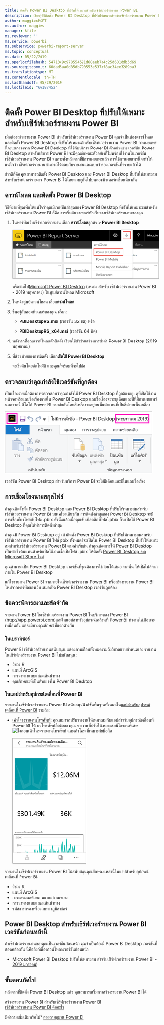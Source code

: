 ```yaml
---
title: ติดตั้ง Power BI Desktop ที่ปรับให้เหมาะสำหรับเซิร์ฟเวอร์รายงาน Power BI
description: เรียนรู้วิธีติดตั้ง Power BI Desktop ที่ปรับให้เหมาะสำหรับเซิร์ฟเวอร์รายงาน Power BI
author: maggiesMSFT
ms.author: maggies
manager: kfile
ms.reviewer: ''
ms.service: powerbi
ms.subservice: powerbi-report-server
ms.topic: conceptual
ms.date: 05/22/2019
ms.openlocfilehash: 54713c9c978554521d68aeb7b4c25d681ddb3d69
ms.sourcegitcommit: 60dad5aa0d85db790553e537bf8ac34ee3289ba3
ms.translationtype: MT
ms.contentlocale: th-TH
ms.lasthandoff: 05/29/2019
ms.locfileid: "66187452"
---
```

# <a name="install-power-bi-desktop-optimized-for-power-bi-report-server"></a>ติดตั้ง Power BI Desktop ที่ปรับให้เหมาะสำหรับเซิร์ฟเวอร์รายงาน Power BI

เมื่อต้องสร้างรายงาน Power BI สำหรับเซิร์ฟเวอร์รายงาน Power BI คุณจำเป็นต้องดาวน์โหลดและติดตั้ง Power BI Desktop ที่ปรับให้เหมาะสำหรับเซิร์ฟเวอร์รายงาน Power BI การเผยแพร่นี้จะแตกต่างจาก Power BI Desktop ที่ใช้กับบริการ Power BI ตัวอย่างเช่น เวอร์ชัน Power BI Desktop สำหรับบริการ Power BI จะมีคุณลักษณะตัวอย่างที่ไม่พร้อมใช้งานในเวอร์ชันเซิร์ฟเวอร์รายงาน Power BI จนกระทั่งหลังจากที่มีการเผยแพร่แล้ว การใช้การเผยแพรนี้จะทำให้แน่ใจว่า เซิร์ฟเวอร์รายงานสามารถโต้ตอบกับรายงานและแบบจำลองเวอร์ชันที่ทราบแล้วได้ 

ข่าวดีก็คือ คุุณสามารถติดตั้ง Power BI Desktop และ Power BI Desktop ที่ปรับให้เหมาะสมสำหรับเซิร์ฟเวอร์รายงาน Power BI ได้โดยควบคู่กันไปบนคอมพิวเตอร์เครื่องเดียวกัน

## <a name="download-and-install-power-bi-desktop"></a>ดาวน์โหลด และติดตั้ง Power BI Desktop

วิธีที่ง่ายที่สุดเพื่อให้แน่ใจว่าคุณมีเวอร์ชันล่าสุดของ Power BI Desktop ที่ปรับให้เหมาะสมสำหรับเซิร์ฟเวอร์รายงาน Power BI ก็คือ การเริ่มต้นจากพอร์ทัลเว็บของเซิร์ฟเวอร์รายงานของคุณ

1. ในพอร์ทัลเว็บเซิร์ฟเวอร์รายงาน เลือก **ดาวน์โหลด**ลูกศร > **Power BI Desktop**

    ![ดาวน์โหลด Power BI Desktop จากพอร์ทัลของเว็บ](media/install-powerbi-desktop/report-server-download-web-portal.png)

    หรือข้ามไป[Microsoft Power BI Desktop](https://www.microsoft.com/download/details.aspx?id=56723) (เหมาะ สำหรับ เซิร์ฟเวอร์รายงาน Power BI - 2019 พฤษภาคม) ในศูนย์ดาวน์โหลด Microsoft

2. ในหน้าศูนย์ดาวน์โหลด เลือก**ดาวน์โหลด**

3. ขึ้นอยู่กับคอมพิวเตอร์ของคุณ เลือก: 

    - **PBIDesktopRS.msi** (เวอร์ชัน 32 บิต) หรือ

    - **PBIDesktopRS_x64.msi** (เวอร์ชัน 64 บิต)

1. หลังจากที่คุณดาวน์โหลดตัวติดตั้ง เรียกใช้ตัวช่วยสร้างการตั้งค่า Power BI Desktop (2019 พฤษภาคม)

2. ที่ส่วนท้ายของการติดตั้ง เลือก**เปิดใช้ Power BI Desktop**

    จะเริ่มต้นโดยอัตโนมัติ และคุณก็พร้อมที่จะไปต่อ

## <a name="verify-youre-using-the-correct-version"></a>ตรวจสอบว่าคุณกำลังใช้เวอร์ชันที่ถูกต้อง
เป็นเรื่องง่ายเมื่อต้องการตรวจสอบว่าคุณกำลังใช้ Power BI Desktop ที่ถูกต้องอยู่: ดูที่เปิดใช้งานหน้าจอหรือแถบชื่อเรื่องภายใน Power BI Desktop แถบชื่อเรื่องจะระบุเดือนและปีที่มีการเผยแพร่ นอกจากนี้ สีโลโก้ Power BI จะกลับกันโดยสีเหลืองจะอยู่บนพื้นดำแทนที่เป็นสีดำบนพื้นเหลือง

![แถบชื่อเรื่องสำหรับ Power BI Desktop ที่ปรับให้เหมาะสำหรับเซิร์ฟเวอร์รายงาน Power BI](media/install-powerbi-desktop/power-bi-report-server-desktop-may-2019.png)

เวอร์ชัน Power BI Desktop สำหรับบริการ Power BI จะไม่มีเดือนและปีในแถบชื่อเรื่อง

## <a name="file-extension-association"></a>การเชื่อมโยงนามสกุลไฟล์
ถ้าคุณติดตั้งทั้ง Power BI Desktop และ Power BI Desktop ที่ปรับให้เหมาะสมสำหรับเซิร์ฟเวอร์รายงาน Power BI บนเครื่องเดียวกัน การติดตั้งล่าสุดของ Power BI Desktop จะมีการเชื่อมโยงไฟล์กับไฟล์ .pbix ดังนั้นแล้วเมื่อคุณดับเบิลคลิกที่ไฟล ์.pbix ก็จะเปิดใช้ Power BI Desktop ที่คุณได้ทำการติดตั้งล่าสุด

ถ้าคุณมี Power BI Desktop อยู่ แล้วติดตั้ง Power BI Desktop ที่ปรับให้เหมาะสมสำหรับเซิร์ฟเวอร์รายงาน Power BI ไฟล์ pbix ทั้งหมดก็จะเปิดใน Power BI Desktop ที่ปรับให้เหมาะสมสำหรับเซิร์ฟเวอร์รายงาน Power BI ตามค่าเริ่มต้น ถ้าคุณต้องการให้ Power BI Desktop เป็นค่าเริ่มต้นแทนสำหรับเปิดใช้งานเมื่อเปิดไฟล์ .pbix ให้ติดตั้ง [ Power BI Desktop จาก Microsoft Store ใหม่](http://aka.ms/pbidesktopstore)

คุณสามารถเปิด Power BI Desktop เวอร์ชันที่คุณต้องการใช้ก่อนได้เสมอ จากนั้น ให้เปิดไฟล์จากภายใน Power BI Desktop

แก้ไขรายงาน Power BI จากภายในเซิร์ฟเวอร์รายงาน Power BI หรือสร้างรายงาน Power BI ใหม่จากพอร์ทัลของเว็บ เสมอเปิด Power BI Desktop เวอร์ชันถูกต้อง

## <a name="considerations-and-limitations"></a>ข้อควรพิจารณาและข้อจำกัด

รายงาน Power BI ในเซิร์ฟเวอร์รายงาน Power BI ในบริการของ Power BI (http://app.powerbi.com)และในแอปสำหรับอุปกรณ์เคลื่อนที่ Power BI ทำงานได้เกือบจะเหมือนกัน แต่จะมีบางคุณลักษณ์ที่แตกต่างกัน

### <a name="in-a-browser"></a>ในเบราว์เซอร์

Power BI เซิร์ฟเวอร์รายงานสนับสนุน แสดงภาพเกือบทั้งหมดรวมถึงวิชวลแบบกำหนดเอง รายงานในเซิร์ฟเวอร์รายงาน Power BI ไม่สนับสนุน:

* วิชวล R
* แผนที่ ArcGIS
* การนำทางแบบแสดงเส้นนำทาง
* คุณลักษณะที่เป็นตัวอย่างใน Power BI Desktop

### <a name="in-the-power-bi-mobile-apps"></a>ในแอปสำหรับอุปกรณ์เคลื่อนที่ Power BI

รายงานในเซิร์ฟเวอร์รายงาน Power BI สนับสนุนฟังก์ชันพื้นฐานทั้งหมดใน[แอปสำหรับอุปกรณ์เคลื่อนที่ Power BI](../consumer/mobile/mobile-apps-for-mobile-devices.md) รวมถึง:

* [เค้าโครงรายงานโทรศัพท์](../desktop-create-phone-report.md): คุณสามารถปรับรายงานให้เหมาะสมกับแอปสำหรับอุปกรณ์เคลื่อนที่ Power BI ได้ บนโทรศัพท์มือถือของคุณ รายงานที่ปรับให้เหมาะสมมีไอคอนพิเศษ ![ไอคอนเค้าโครงรายงานโทรศัพท์](media/install-powerbi-desktop/power-bi-rs-mobile-optimized-icon.png) และเค้าโครงที่เหมาะกับมือถือ
  
    ![รายงานที่ปรับให้เหมาะสมสำหรับมือถือ](media/install-powerbi-desktop/power-bi-rs-mobile-optimized-report.png)

รายงานในเซิร์ฟเวอร์รายงาน Power BI ไม่สนับสนุนคุณลักษณะเหล่านี้ในแอปสำหรับอุปกรณ์เคลื่อนที่ Power BI:

* วิชวล R
* แผนที่ ArcGIS
* การแสดงผลด้วยภาพแบบกำหนดเอง
* การนำทางแบบแสดงเส้นนำทาง
* รหัสการกรองหรือแถบทางภูมิศาสตร์

## <a name="power-bi-desktop-for-earlier-versions-of-power-bi-report-server"></a>Power BI Desktop สำหรับเซิร์ฟเวอร์รายงาน Power BI เวอร์ชันก่อนหน้านี้

ถ้าเซิร์ฟเวอร์รายงานของคุณเป็นเวอร์ชันก่อนหน้า คุณจำเป็นต้องมี Power BI Desktop เวอร์ชันที่สอดคล้องกัน นี่คือลิงก์เพื่อดาวน์โหลดเวอร์ชันก่อนหน้า

- Microsoft Power BI Desktop ([ปรับให้เหมาะสม สำหรับเซิร์ฟเวอร์รายงาน Power BI - 2019 มกราคม](https://go.microsoft.com/fwlink/?linkid=2055039))

## <a name="next-steps"></a>ขั้นตอนถัดไป

หลังจากที่ติดตั้ง Power BI Desktop แล้ว คุณสามารถเริ่มการสร้างรายงาน Power BI ได้

[สร้างรายงาน Power BI สำหรับเซิร์ฟเวอร์รายงาน Power BI](quickstart-create-powerbi-report.md)  
[เซิร์ฟเวอร์รายงาน Power BI คืออะไร](get-started.md)

มีคำถามเพิ่มเติมหรือไม่? [ลองถามชุมชน Power BI](https://community.powerbi.com/)
